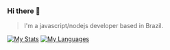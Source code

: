 ### Hi there 👋

> I'm a javascript/nodejs developer based in Brazil.

[![My Stats](https://github-readme-stats.vercel.app/api?username=joaquimnet&count_private=true&show_icons=true)](https://github.com/joaquimnet)
[![My Languages](https://github-readme-stats.vercel.app/api/top-langs/?username=joaquimnet&layout=compact)](https://github.com/joaquimnet)
